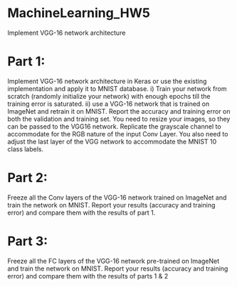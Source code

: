 # MachineLearning_HW5
Implement VGG-16 network architecture 

# Part 1:
Implement VGG-16 network architecture in Keras or use the existing
implementation and apply it to MNIST database. i) Train your network from scratch
(randomly initialize your network) with enough epochs till the training error is
saturated. ii) use a VGG-16 network that is trained on ImageNet and retrain it on MNIST. Report the accuracy and
training error on both the validation and training set. You need to resize your images,
so they can be passed to the VGG16 network. Replicate the grayscale channel to
accommodate for the RGB nature of the input Conv Layer. You also need to adjust
the last layer of the VGG network to accommodate the MNIST 10 class labels.

# Part 2:
Freeze all the Conv layers of the VGG-16 network trained on ImageNet and train the
network on MNIST. Report your results (accuracy and training error) and compare
them with the results of part 1.

# Part 3: 
Freeze all the FC layers of the VGG-16 network pre-trained on ImageNet and train
the network on MNIST. Report your results (accuracy and training error) and
compare them with the results of parts 1 & 2
